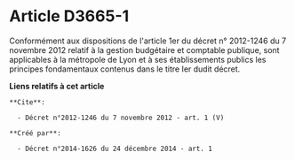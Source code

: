 # Article D3665-1

Conformément aux dispositions de l'article 1er du décret n° 2012-1246 du 7 novembre 2012 relatif à la gestion budgétaire et
comptable publique, sont applicables à la métropole de Lyon et à ses établissements publics les principes fondamentaux
contenus dans le titre Ier dudit décret.

**Liens relatifs à cet article**

	**Cite**:

	  - Décret n°2012-1246 du 7 novembre 2012 - art. 1 (V)

	**Créé par**:

	  - Décret n°2014-1626 du 24 décembre 2014 - art. 1
